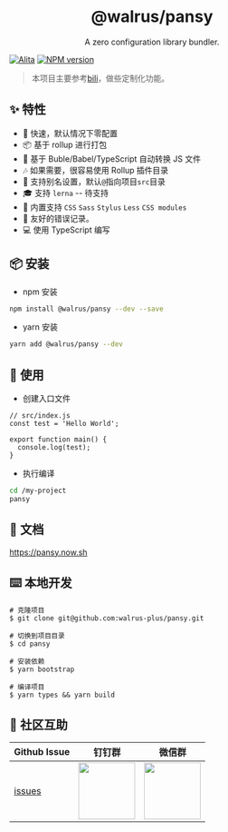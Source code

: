 <h1 align="center">@walrus/pansy</h1>

<div align="center">
A zero configuration library bundler.
</div>

[![Alita](https://img.shields.io/badge/alitajs-pansy-blue.svg)](https://github.com/walrusjs/pansy)
[![NPM version](https://img.shields.io/npm/v/@walrus/pansy.svg?style=flat)](https://npmjs.org/package/@walrus/pansy.svg)

> 本项目主要参考[bili](https://github.com/egoist/bili)，做些定制化功能。

## ✨ 特性

- 🚀 快速，默认情况下零配置
- 📦 基于 rollup 进行打包
- 🚗 基于 Buble/Babel/TypeScript 自动转换 JS 文件
- 🎶 如果需要，很容易使用 Rollup 插件目录
- 🐚 支持别名设置，默认`@`指向项目`src`目录
- 🎓 支持 `lerna` -- 待支持
- 💅 内置支持 `CSS` `Sass` `Stylus` `Less` `CSS modules`
- 🚨 友好的错误记录。
- 💻 使用 TypeScript 编写

## 📦 安装

- npm 安装

```bash
npm install @walrus/pansy --dev --save
```

- yarn 安装

```bash
yarn add @walrus/pansy --dev
```

## 🔨 使用

- 创建入口文件

```
// src/index.js
const test = 'Hello World';

export function main() {
  console.log(test);
}
```

- 执行编译

```bash
cd /my-project
pansy
```

## 📝 文档

https://pansy.now.sh

## ⌨️ 本地开发

```
# 克隆项目
$ git clone git@github.com:walrus-plus/pansy.git

# 切换到项目目录
$ cd pansy

# 安装依赖
$ yarn bootstrap

# 编译项目
$ yarn types && yarn build
```

## 🌟 社区互助

| Github Issue                                          | 钉钉群                                                                                     | 微信群                                                                                   |
| ----------------------------------------------------- | ------------------------------------------------------------------------------------------ | ---------------------------------------------------------------------------------------- |
| [issues](https://github.com/walrusjs/pansy/issues) | <img src="https://github.com/alitajs/alita/blob/master/public/dingding.png" width="100" /> | <img src="https://github.com/alitajs/alita/blob/master/public/wechat.png" width="100" /> |
